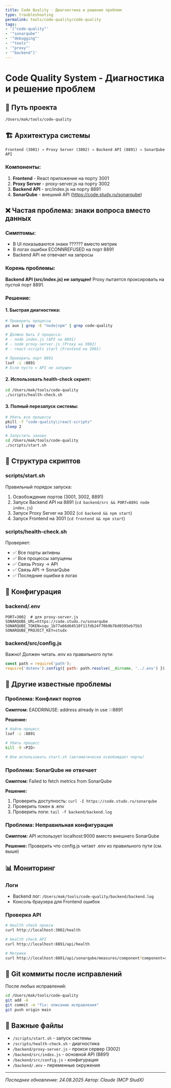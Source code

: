 ```yaml
---
title: Code Quality - Диагностика и решение проблем
type: troubleshooting
permalink: tools/code-quality/code-quality
tags:
- '["code-quality"'
- '"sonarqube"'
- '"debugging"'
- '"tools"'
- '"proxy"'
- '"backend"]'
---
```


# Code Quality System - Диагностика и решение проблем

## 📍 Путь проекта
`/Users/mak/tools/code-quality`

## 🏗️ Архитектура системы

```
Frontend (3001) → Proxy Server (3002) → Backend API (8891) → SonarQube API
```

### Компоненты:
1. **Frontend** - React приложение на порту 3001
2. **Proxy Server** - proxy-server.js на порту 3002
3. **Backend API** - src/index.js на порту 8891
4. **SonarQube** - внешний API (https://code.studx.ru/sonarqube)

## ❌ Частая проблема: знаки вопроса вместо данных

### Симптомы:
- В UI показываются знаки ?????? вместо метрик
- В логах ошибки ECONNREFUSED на порт 8891
- Backend API не отвечает на запросы

### Корень проблемы:
**Backend API (src/index.js) не запущен!** Proxy пытается проксировать на пустой порт 8891.

### Решение:

#### 1. Быстрая диагностика:
```bash
# Проверить процессы
ps aux | grep -E "node|npm" | grep code-quality

# Должно быть 3 процесса:
# - node index.js (API на 8891)
# - node proxy-server.js (Proxy на 3002)
# - react-scripts start (Frontend на 3001)

# Проверить порт 8891
lsof -i :8891
# Если пусто = API не запущен
```

#### 2. Использовать health-check скрипт:
```bash
cd /Users/mak/tools/code-quality
./scripts/health-check.sh
```

#### 3. Полный перезапуск системы:
```bash
# Убить все процессы
pkill -f "code-quality\|react-scripts"
sleep 2

# Запустить заново
cd /Users/mak/tools/code-quality
./scripts/start.sh
```

## 🔧 Структура скриптов

### scripts/start.sh
Правильный порядок запуска:
1. Освобождение портов (3001, 3002, 8891)
2. Запуск Backend API на 8891 (`cd backend/src && PORT=8891 node index.js`)
3. Запуск Proxy Server на 3002 (`cd backend && npm start`)
4. Запуск Frontend на 3001 (`cd frontend && npm start`)

### scripts/health-check.sh
Проверяет:
- ✅ Все порты активны
- ✅ Все процессы запущены
- ✅ Связь Proxy → API
- ✅ Связь API → SonarQube
- ✅ Последние ошибки в логах

## 📝 Конфигурация

### backend/.env
```env
PORT=3002  # для proxy-server.js
SONARQUBE_URL=https://code.studx.ru/sonarqube
SONARQUBE_TOKEN=squ_1b77a66d64510f11fdb24f70b9b76d0395eb75b3
SONARQUBE_PROJECT_KEY=studx
```

### backend/src/config.js
Важно! Должен читать .env из правильного пути:
```javascript
const path = require('path');
require('dotenv').config({ path: path.resolve(__dirname, '../.env') });
```

## 🐛 Другие известные проблемы

### Проблема: Конфликт портов
**Симптом:** EADDRINUSE: address already in use :::8891

**Решение:**
```bash
# Найти процесс
lsof -i :8891

# Убить процесс
kill -9 <PID>

# Или использовать start.sh (автоматически освобождает порты)
```

### Проблема: SonarQube не отвечает
**Симптом:** Failed to fetch metrics from SonarQube

**Решение:**
1. Проверить доступность: `curl -I https://code.studx.ru/sonarqube`
2. Проверить токен в .env
3. Проверить логи: `tail -f backend/backend.log`

### Проблема: Неправильная конфигурация
**Симптом:** API использует localhost:9000 вместо внешнего SonarQube

**Решение:**
Проверить что config.js читает .env из правильного пути (см. выше)

## 📊 Мониторинг

### Логи
- Backend лог: `/Users/mak/tools/code-quality/backend/backend.log`
- Консоль браузера для Frontend ошибок

### Проверка API
```bash
# Health check прокси
curl http://localhost:3002/health

# Health check API
curl http://localhost:8891/api/health

# Метрики
curl http://localhost:8891/api/sonarqube/measures/component?component=studx&metricKeys=bugs
```

## 🚀 Git коммиты после исправлений

После любых исправлений:
```bash
cd /Users/mak/tools/code-quality
git add -A
git commit -m "fix: описание исправления"
git push origin main
```

## 📌 Важные файлы

- `/scripts/start.sh` - запуск системы
- `/scripts/health-check.sh` - диагностика
- `/backend/proxy-server.js` - прокси сервер (3002)
- `/backend/src/index.js` - основной API (8891)
- `/backend/src/config.js` - конфигурация
- `/backend/.env` - переменные окружения

---
*Последнее обновление: 24.08.2025*
*Автор: Claude (MCP StudX)*